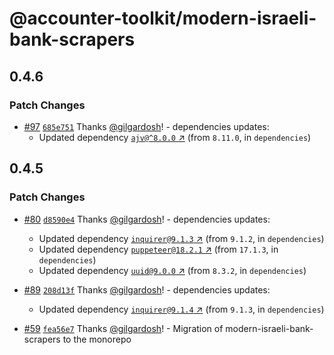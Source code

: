 # @accounter-toolkit/modern-israeli-bank-scrapers

## 0.4.6

### Patch Changes

- [#97](https://github.com/gilgardosh/accounter-toolkit/pull/97)
  [`685e751`](https://github.com/gilgardosh/accounter-toolkit/commit/685e751eabfc584ddf0d96c96ee1203a3a5f84b5)
  Thanks [@gilgardosh](https://github.com/gilgardosh)! - dependencies updates:
  - Updated dependency [`ajv@^8.0.0` ↗︎](https://www.npmjs.com/package/ajv/v/8.0.0) (from `8.11.0`,
    in `dependencies`)

## 0.4.5

### Patch Changes

- [#80](https://github.com/gilgardosh/accounter-toolkit/pull/80)
  [`d8590e4`](https://github.com/gilgardosh/accounter-toolkit/commit/d8590e473881e7bd33817d2ee2fdb67141599373)
  Thanks [@gilgardosh](https://github.com/gilgardosh)! - dependencies updates:

  - Updated dependency [`inquirer@9.1.3` ↗︎](https://www.npmjs.com/package/inquirer/v/9.1.3) (from
    `9.1.2`, in `dependencies`)
  - Updated dependency [`puppeteer@18.2.1` ↗︎](https://www.npmjs.com/package/puppeteer/v/18.2.1)
    (from `17.1.3`, in `dependencies`)
  - Updated dependency [`uuid@9.0.0` ↗︎](https://www.npmjs.com/package/uuid/v/9.0.0) (from `8.3.2`,
    in `dependencies`)

- [#89](https://github.com/gilgardosh/accounter-toolkit/pull/89)
  [`208d13f`](https://github.com/gilgardosh/accounter-toolkit/commit/208d13fe26273f6ef80bfbc1a62528e06c59cd68)
  Thanks [@gilgardosh](https://github.com/gilgardosh)! - dependencies updates:

  - Updated dependency [`inquirer@9.1.4` ↗︎](https://www.npmjs.com/package/inquirer/v/9.1.4) (from
    `9.1.3`, in `dependencies`)

- [#59](https://github.com/gilgardosh/accounter-toolkit/pull/59)
  [`fea56e7`](https://github.com/gilgardosh/accounter-toolkit/commit/fea56e7cf5f6027fe9b3bcd4d4d53469bc389ef2)
  Thanks [@gilgardosh](https://github.com/gilgardosh)! - Migration of modern-israeli-bank-scrapers
  to the monorepo
